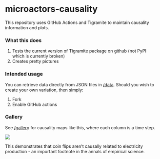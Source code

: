 # microactors-causality

This repository uses GitHub Actions and Tigramite to maintain causality information and plots. 

### What this does

   1. Tests the current version of Tigramite package on github (not PyPI which is currently broken)
   2. Creates pretty pictures


### Intended usage 

You can retrieve data directly from JSON files in [/data](https://github.com/microprediction/microactors-causality/tree/main/data). Should you wish to create your
own variation, then simply:

  1. Fork
  2. Enable GitHub actions
  
### Gallery

See [/gallery](https://github.com/microprediction/microactors-causality/tree/main/gallery) for causality maps like this, where each column is a time step. 

![](https://i.imgur.com/mEA8Iom.png)

This demonstrates that coin flips aren't causally related to electricity production - an important footnote in the annals of empirical science. 
